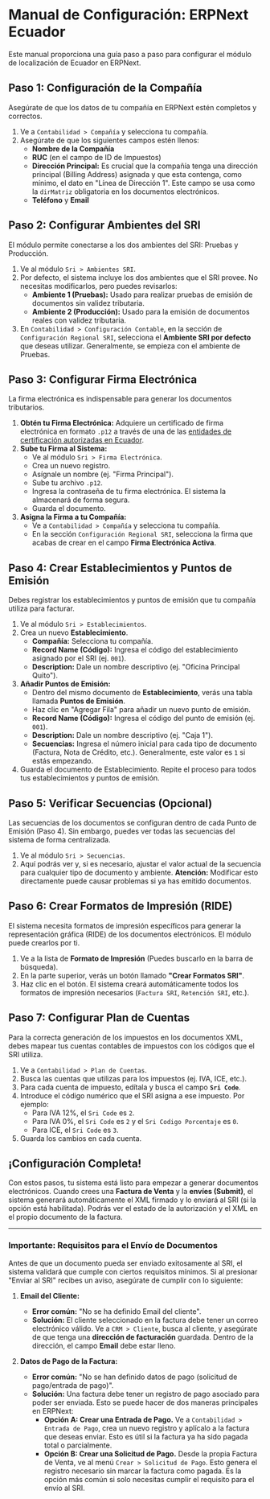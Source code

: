 # Manual de Configuración: ERPNext Ecuador

Este manual proporciona una guía paso a paso para configurar el módulo de localización de Ecuador en ERPNext.

## Paso 1: Configuración de la Compañía

Asegúrate de que los datos de tu compañía en ERPNext estén completos y correctos.
1.  Ve a `Contabilidad > Compañía` y selecciona tu compañía.
2.  Asegúrate de que los siguientes campos estén llenos:
    -   **Nombre de la Compañía**
    -   **RUC** (en el campo de ID de Impuestos)
    -   **Dirección Principal:** Es crucial que la compañía tenga una dirección principal (Billing Address) asignada y que esta contenga, como mínimo, el dato en "Línea de Dirección 1". Este campo se usa como la `dirMatriz` obligatoria en los documentos electrónicos.
    -   **Teléfono** y **Email**

## Paso 2: Configurar Ambientes del SRI

El módulo permite conectarse a los dos ambientes del SRI: Pruebas y Producción.
1.  Ve al módulo `Sri > Ambientes SRI`.
2.  Por defecto, el sistema incluye los dos ambientes que el SRI provee. No necesitas modificarlos, pero puedes revisarlos:
    -   **Ambiente 1 (Pruebas):** Usado para realizar pruebas de emisión de documentos sin validez tributaria.
    -   **Ambiente 2 (Producción):** Usado para la emisión de documentos reales con validez tributaria.
3.  En `Contabilidad > Configuración Contable`, en la sección de `Configuración Regional SRI`, selecciona el **Ambiente SRI por defecto** que deseas utilizar. Generalmente, se empieza con el ambiente de Pruebas.

## Paso 3: Configurar Firma Electrónica

La firma electrónica es indispensable para generar los documentos tributarios.
1.  **Obtén tu Firma Electrónica:** Adquiere un certificado de firma electrónica en formato `.p12` a través de una de las [entidades de certificación autorizadas en Ecuador](https://www.google.com/search?q=entidades+de+certificacion+autorizadas+ecuador).
2.  **Sube tu Firma al Sistema:**
    -   Ve al módulo `Sri > Firma Electrónica`.
    -   Crea un nuevo registro.
    -   Asígnale un nombre (ej. "Firma Principal").
    -   Sube tu archivo `.p12`.
    -   Ingresa la contraseña de tu firma electrónica. El sistema la almacenará de forma segura.
    -   Guarda el documento.
3.  **Asigna la Firma a tu Compañía:**
    -   Ve a `Contabilidad > Compañía` y selecciona tu compañía.
    -   En la sección `Configuración Regional SRI`, selecciona la firma que acabas de crear en el campo **Firma Electrónica Activa**.

## Paso 4: Crear Establecimientos y Puntos de Emisión

Debes registrar los establecimientos y puntos de emisión que tu compañía utiliza para facturar.
1.  Ve al módulo `Sri > Establecimientos`.
2.  Crea un nuevo **Establecimiento**.
    -   **Compañía:** Selecciona tu compañía.
    -   **Record Name (Código):** Ingresa el código del establecimiento asignado por el SRI (ej. `001`).
    -   **Description:** Dale un nombre descriptivo (ej. "Oficina Principal Quito").
3.  **Añadir Puntos de Emisión:**
    -   Dentro del mismo documento de **Establecimiento**, verás una tabla llamada **Puntos de Emisión**.
    -   Haz clic en "Agregar Fila" para añadir un nuevo punto de emisión.
    -   **Record Name (Código):** Ingresa el código del punto de emisión (ej. `001`).
    -   **Description:** Dale un nombre descriptivo (ej. "Caja 1").
    -   **Secuencias:** Ingresa el número inicial para cada tipo de documento (Factura, Nota de Crédito, etc.). Generalmente, este valor es `1` si estás empezando.
4.  Guarda el documento de Establecimiento. Repite el proceso para todos tus establecimientos y puntos de emisión.

## Paso 5: Verificar Secuencias (Opcional)

Las secuencias de los documentos se configuran dentro de cada Punto de Emisión (Paso 4). Sin embargo, puedes ver todas las secuencias del sistema de forma centralizada.
1.  Ve al módulo `Sri > Secuencias`.
2.  Aquí podrás ver y, si es necesario, ajustar el valor actual de la secuencia para cualquier tipo de documento y ambiente. **Atención:** Modificar esto directamente puede causar problemas si ya has emitido documentos.

## Paso 6: Crear Formatos de Impresión (RIDE)

El sistema necesita formatos de impresión específicos para generar la representación gráfica (RIDE) de los documentos electrónicos. El módulo puede crearlos por ti.

1.  Ve a la lista de **Formato de Impresión** (Puedes buscarlo en la barra de búsqueda).
2.  En la parte superior, verás un botón llamado **"Crear Formatos SRI"**.
3.  Haz clic en el botón. El sistema creará automáticamente todos los formatos de impresión necesarios (`Factura SRI`, `Retención SRI`, etc.).

## Paso 7: Configurar Plan de Cuentas

Para la correcta generación de los impuestos en los documentos XML, debes mapear tus cuentas contables de impuestos con los códigos que el SRI utiliza.

1.  Ve a `Contabilidad > Plan de Cuentas`.
2.  Busca las cuentas que utilizas para los impuestos (ej. IVA, ICE, etc.).
3.  Para cada cuenta de impuesto, edítala y busca el campo **`Sri Code`**.
4.  Introduce el código numérico que el SRI asigna a ese impuesto. Por ejemplo:
    -   Para IVA 12%, el `Sri Code` es `2`.
    -   Para IVA 0%, el `Sri Code` es `2` y el `Sri Codigo Porcentaje` es `0`.
    -   Para ICE, el `Sri Code` es `3`.
5.  Guarda los cambios en cada cuenta.

## ¡Configuración Completa!

Con estos pasos, tu sistema está listo para empezar a generar documentos electrónicos. Cuando crees una **Factura de Venta** y la **envíes (Submit)**, el sistema generará automáticamente el XML firmado y lo enviará al SRI (si la opción está habilitada). Podrás ver el estado de la autorización y el XML en el propio documento de la factura.

---

### **Importante: Requisitos para el Envío de Documentos**

Antes de que un documento pueda ser enviado exitosamente al SRI, el sistema validará que cumple con ciertos requisitos mínimos. Si al presionar "Enviar al SRI" recibes un aviso, asegúrate de cumplir con lo siguiente:

1.  **Email del Cliente:**
    -   **Error común:** "No se ha definido Email del cliente".
    -   **Solución:** El cliente seleccionado en la factura debe tener un correo electrónico válido. Ve a `CRM > Cliente`, busca al cliente, y asegúrate de que tenga una **dirección de facturación** guardada. Dentro de la dirección, el campo **Email** debe estar lleno.

2.  **Datos de Pago de la Factura:**
    -   **Error común:** "No se han definido datos de pago (solicitud de pago/entrada de pago)".
    -   **Solución:** Una factura debe tener un registro de pago asociado para poder ser enviada. Esto se puede hacer de dos maneras principales en ERPNext:
        -   **Opción A: Crear una Entrada de Pago.** Ve a `Contabilidad > Entrada de Pago`, crea un nuevo registro y aplícalo a la factura que deseas enviar. Esto es útil si la factura ya ha sido pagada total o parcialmente.
        -   **Opción B: Crear una Solicitud de Pago.** Desde la propia Factura de Venta, ve al menú `Crear > Solicitud de Pago`. Esto genera el registro necesario sin marcar la factura como pagada. Es la opción más común si solo necesitas cumplir el requisito para el envío al SRI.
